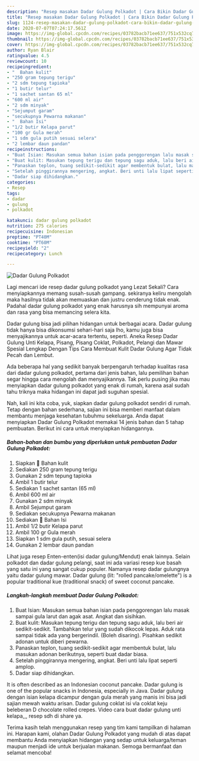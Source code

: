 ```yaml
---
description: "Resep masakan Dadar Gulung Polkadot | Cara Bikin Dadar Gulung Polkadot Yang Bisa Manjain Lidah"
title: "Resep masakan Dadar Gulung Polkadot | Cara Bikin Dadar Gulung Polkadot Yang Bisa Manjain Lidah"
slug: 1124-resep-masakan-dadar-gulung-polkadot-cara-bikin-dadar-gulung-polkadot-yang-bisa-manjain-lidah
date: 2020-07-07T07:24:17.561Z
image: https://img-global.cpcdn.com/recipes/03782bacb71ee637/751x532cq70/dadar-gulung-polkadot-foto-resep-utama.jpg
thumbnail: https://img-global.cpcdn.com/recipes/03782bacb71ee637/751x532cq70/dadar-gulung-polkadot-foto-resep-utama.jpg
cover: https://img-global.cpcdn.com/recipes/03782bacb71ee637/751x532cq70/dadar-gulung-polkadot-foto-resep-utama.jpg
author: Ryan Blair
ratingvalue: 4.5
reviewcount: 10
recipeingredient:
- "  Bahan kulit"
- "250 gram tepung terigu"
- "2 sdm tepung tapioka"
- "1 butir telur"
- "1 sachet santan 65 ml"
- "600 ml air"
- "2 sdm minyak"
- "Sejumput garam"
- "secukupnya Pewarna makanan"
- "  Bahan Isi"
- "1/2 butir Kelapa parut"
- "100 gr Gula merah"
- "1 sdm gula putih sesuai selera"
- "2 lembar daun pandan"
recipeinstructions:
- "Buat Isian: Masukan semua bahan isian pada penggorengan lalu masak sampai gula larut dan agak asat. Angkat dan sisihkan."
- "Buat kulit: Masukan tepung terigu dan tepung sagu aduk, lalu beri air sedikit-sedikit. Tambahkan telur yang sudah dikocok lepas. Aduk rata sampai tidak ada yang bergerindil. (Boleh disaring). Pisahkan sedikit adonan untuk diberi pewarna."
- "Panaskan teplon, tuang sedikit-sedikit agar membentuk bulat, lalu masukan adonan berikutnya, seperti buat dadar biasa."
- "Setelah pinggirannya mengering, angkat. Beri unti lalu lipat seperti amplop."
- "Dadar siap dihidangkan."
categories:
- Resep
tags:
- dadar
- gulung
- polkadot

katakunci: dadar gulung polkadot 
nutrition: 275 calories
recipecuisine: Indonesian
preptime: "PT40M"
cooktime: "PT60M"
recipeyield: "2"
recipecategory: Lunch

---
```



![Dadar Gulung Polkadot](https://img-global.cpcdn.com/recipes/03782bacb71ee637/751x532cq70/dadar-gulung-polkadot-foto-resep-utama.jpg)

Lagi mencari ide resep dadar gulung polkadot yang Lezat Sekali? Cara menyiapkannya memang susah-susah gampang. sekiranya keliru mengolah maka hasilnya tidak akan memuaskan dan justru cenderung tidak enak. Padahal dadar gulung polkadot yang enak harusnya sih mempunyai aroma dan rasa yang bisa memancing selera kita.

Dadar gulung bisa jadi pilihan hidangan untuk berbagai acara. Dadar gulung tidak hanya bisa dikonsumsi sehari-hari saja lho, kamu juga bisa menyajikannya untuk acar-acara tertentu, seperti. Aneka Resep Dadar Gulung Unti Kelapa, Pisang, Pisang Coklat, Polkadot, Pelangi dan Mawar Spesial Lengkap Dengan Tips Cara Membuat Kulit Dadar Gulung Agar Tidak Pecah dan Lembut.

Ada beberapa hal yang sedikit banyak berpengaruh terhadap kualitas rasa dari dadar gulung polkadot, pertama dari jenis bahan, lalu pemilihan bahan segar hingga cara mengolah dan menyajikannya. Tak perlu pusing jika mau menyiapkan dadar gulung polkadot yang enak di rumah, karena asal sudah tahu triknya maka hidangan ini dapat jadi suguhan spesial.


Nah, kali ini kita coba, yuk, siapkan dadar gulung polkadot sendiri di rumah. Tetap dengan bahan sederhana, sajian ini bisa memberi manfaat dalam membantu menjaga kesehatan tubuhmu sekeluarga. Anda dapat menyiapkan Dadar Gulung Polkadot memakai 14 jenis bahan dan 5 tahap pembuatan. Berikut ini cara untuk menyiapkan hidangannya.

<!--inarticleads1-->

##### Bahan-bahan dan bumbu yang diperlukan untuk pembuatan Dadar Gulung Polkadot:

1. Siapkan  🌱 Bahan kulit
1. Sediakan 250 gram tepung terigu
1. Gunakan 2 sdm tepung tapioka
1. Ambil 1 butir telur
1. Sediakan 1 sachet santan (65 ml)
1. Ambil 600 ml air
1. Gunakan 2 sdm minyak
1. Ambil Sejumput garam
1. Sediakan secukupnya Pewarna makanan
1. Sediakan  🌱 Bahan Isi
1. Ambil 1/2 butir Kelapa parut
1. Ambil 100 gr Gula merah
1. Siapkan 1 sdm gula putih, sesuai selera
1. Gunakan 2 lembar daun pandan


Lihat juga resep Enten-enten(isi dadar gulung/Mendut) enak lainnya. Selain polkadot dan dadar gulung pelangi, saat ini ada variasi resep kue basah yang satu ini yang sangat cukup populer. Namanya resep dadar gulungnya yaitu dadar gulung mawar. Dadar gulung (lit: &#34;rolled pancake/omelette&#34;) is a popular traditional kue (traditional snack) of sweet coconut pancake. 

<!--inarticleads2-->

##### Langkah-langkah membuat Dadar Gulung Polkadot:

1. Buat Isian: Masukan semua bahan isian pada penggorengan lalu masak sampai gula larut dan agak asat. Angkat dan sisihkan.
1. Buat kulit: Masukan tepung terigu dan tepung sagu aduk, lalu beri air sedikit-sedikit. Tambahkan telur yang sudah dikocok lepas. Aduk rata sampai tidak ada yang bergerindil. (Boleh disaring). Pisahkan sedikit adonan untuk diberi pewarna.
1. Panaskan teplon, tuang sedikit-sedikit agar membentuk bulat, lalu masukan adonan berikutnya, seperti buat dadar biasa.
1. Setelah pinggirannya mengering, angkat. Beri unti lalu lipat seperti amplop.
1. Dadar siap dihidangkan.


It is often described as an Indonesian coconut pancake. Dadar gulung is one of the popular snacks in Indonesia, especially in Java. Dadar gulung dengan isian kelapa dicampur dengan gula merah yang manis ini bisa jadi sajian mewah waktu arisan. Dadar gulung coklat isi vla coklat keju beleberan D chocolate rolled crepes. Video cara buat dadar gulung unti kelapa,,, resep sdh di share ya. 

Terima kasih telah menggunakan resep yang tim kami tampilkan di halaman ini. Harapan kami, olahan Dadar Gulung Polkadot yang mudah di atas dapat membantu Anda menyiapkan hidangan yang sedap untuk keluarga/teman maupun menjadi ide untuk berjualan makanan. Semoga bermanfaat dan selamat mencoba!
